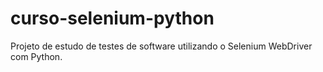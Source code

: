 # curso-selenium-python
Projeto de estudo de testes de software utilizando o Selenium WebDriver com Python.
